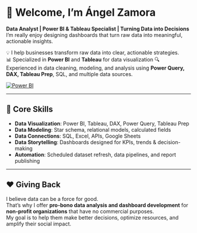 # 👋 Welcome, I’m Ángel Zamora

**Data Analyst | Power BI & Tableau Specialist | Turning Data into Decisions**
I’m really enjoy designing dashboards that turn raw data into meaningful, actionable insights.

💡 I help businesses transform raw data into clear, actionable strategies.  
📊 Specialized in **Power BI** and **Tableau** for data visualization 
🔍 Experienced in data cleaning, modeling, and analysis using **Power Query, DAX, Tableau Prep**, SQL, and multiple data sources.

[![Power BI](https://github.com/microsoft/PowerBI-Icons/blob/main/PNG/Power-BI.png?raw=true)](https://powerbi.microsoft.com)

---

## 🚀 Core Skills
- **Data Visualization**: Power BI, Tableau, DAX, Power Query, Tableau Prep
- **Data Modeling**: Star schema, relational models, calculated fields
- **Data Connections**: SQL, Excel, APIs, Google Sheets
- **Data Storytelling**: Dashboards designed for KPIs, trends & decision-making
- **Automation**: Scheduled dataset refresh, data pipelines, and report publishing

---

## ❤️ Giving Back
I believe data can be a force for good.  
That’s why I offer **pro-bono data analysis and dashboard development** for **non-profit organizations** that have no commercial purposes.  
My goal is to help them make better decisions, optimize resources, and amplify their social impact.

